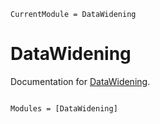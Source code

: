 ```@meta
CurrentModule = DataWidening
```

# DataWidening

Documentation for [DataWidening](https://github.com/bcbi/DataWidening.jl).

```@index
```

```@autodocs
Modules = [DataWidening]
```

